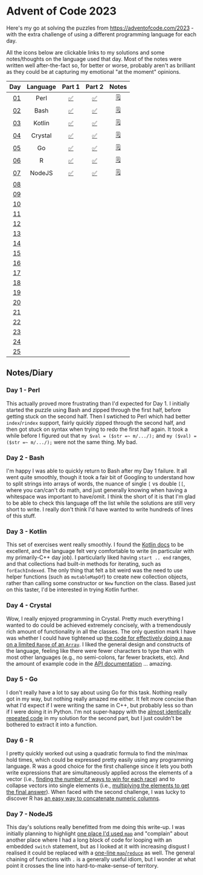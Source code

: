 # Advent of Code 2023

Here's my go at solving the puzzles from https://adventofcode.com/2023 - with the extra challenge of using a different programming language for each day.

All the icons below are clickable links to my solutions and some notes/thoughts on the language used that day. Most of the notes were written well after-the-fact so, for better or worse, probably aren't as brilliant as they could be at capturing my emotional "at the moment" opinions.

| Day                                        | Language | Part 1                                     | Part 2                                     | Notes                                 |
| -----------------------------------------: | :------: | :----------------------------------------: | :----------------------------------------: | :-----------------------------------: |
| [01](https://adventofcode.com/2023/day/1)  | Perl     | [:white_check_mark:](01_Perl/01a.pl)       | [:white_check_mark:](01_Perl/01b.pl)       | [:spiral_notepad:](#day-1---perl)     |
| [02](https://adventofcode.com/2023/day/2)  | Bash     | [:white_check_mark:](02_Bash/02a.sh)       | [:white_check_mark:](02_Bash/02b.sh)       | [:spiral_notepad:](#day-2---bash)     |
| [03](https://adventofcode.com/2023/day/3)  | Kotlin   | [:white_check_mark:](03_Kotlin/03a.kts)    | [:white_check_mark:](03_Kotlin/03b.kts)    | [:spiral_notepad:](#day-3---kotlin)   |
| [04](https://adventofcode.com/2023/day/4)  | Crystal  | [:white_check_mark:](04_Crystal/04a.cr)    | [:white_check_mark:](04_Crystal/04b.cr)    | [:spiral_notepad:](#day-4---crystal)  |
| [05](https://adventofcode.com/2023/day/5)  | Go       | [:white_check_mark:](04_Go/05a.go)         | [:white_check_mark:](05_Go/05b.go)         | [:spiral_notepad:](#day-5---go)       |
| [06](https://adventofcode.com/2023/day/6)  | R        | [:white_check_mark:](06_R/06a.r)           | [:white_check_mark:](06_R/06b.cr)          | [:spiral_notepad:](#day-6---r)        |
| [07](https://adventofcode.com/2023/day/7)  | NodeJS   | [:white_check_mark:](07_NodeJS/07a.js)     | [:white_check_mark:](07_NodeJS/07b.js)     | [:spiral_notepad:](#day-7---nodejs)   |
| [08](https://adventofcode.com/2023/day/8)  |          |                                            |                                            |                                       |
| [09](https://adventofcode.com/2023/day/9)  |          |                                            |                                            |                                       |
| [10](https://adventofcode.com/2023/day/10) |          |                                            |                                            |                                       |
| [11](https://adventofcode.com/2023/day/11) |          |                                            |                                            |                                       |
| [12](https://adventofcode.com/2023/day/12) |          |                                            |                                            |                                       |
| [13](https://adventofcode.com/2023/day/13) |          |                                            |                                            |                                       |
| [14](https://adventofcode.com/2023/day/14) |          |                                            |                                            |                                       |
| [15](https://adventofcode.com/2023/day/15) |          |                                            |                                            |                                       |
| [16](https://adventofcode.com/2023/day/16) |          |                                            |                                            |                                       |
| [17](https://adventofcode.com/2023/day/17) |          |                                            |                                            |                                       |
| [18](https://adventofcode.com/2023/day/18) |          |                                            |                                            |                                       |
| [19](https://adventofcode.com/2023/day/19) |          |                                            |                                            |                                       |
| [20](https://adventofcode.com/2023/day/20) |          |                                            |                                            |                                       |
| [21](https://adventofcode.com/2023/day/21) |          |                                            |                                            |                                       |
| [22](https://adventofcode.com/2023/day/22) |          |                                            |                                            |                                       |
| [23](https://adventofcode.com/2023/day/23) |          |                                            |                                            |                                       |
| [24](https://adventofcode.com/2023/day/24) |          |                                            |                                            |                                       |
| [25](https://adventofcode.com/2023/day/25) |          |                                            |                                            |                                       |

## Notes/Diary

### Day 1 - Perl

This actually proved more frustrating than I'd expected for Day 1. I initially started the puzzle using Bash and zipped through the first half, before getting stuck on the second half. Then I swtiched to Perl which had better `index`/`rindex` support, fairly quickly zipped through the second half, and then got stuck on syntax when trying to redo the first half again. It took a while before I figured out that `my $val = ($str =~ m/.../);` and `my ($val) = ($str =~ m/.../);` were not the same thing. My bad.

### Day 2 - Bash

I'm happy I was able to quickly return to Bash after my Day 1 failure. It all went quite smoothly, though it took a fair bit of Googling to understand how to split strings into arrays of words, the nuance of single `[` vs double `[[`, where you can/can't do math, and just generally knowing when having a whitespace was important to have/omit. I think the short of it is that I'm glad to be able to check this language off the list while the solutions are still very short to write. I really don't think I'd have wanted to write hundreds of lines of this stuff.

### Day 3 - Kotlin

This set of exercises went really smoothly. I found the [Kotlin docs](https://kotlinlang.org/docs/home.html) to be excellent, and the language felt very comfortable to write (in particular with my primarily-C++ day job). I particularly liked having `start .. end` ranges, and that collections had built-in methods for iterating, such as `forEachIndexed`. The only thing that felt a bit weird was the need to use helper functions (such as `mutableMapOf`) to create new collection objects, rather than calling some constructor or `New` function on the class. Based just on this taster, I'd be interested in trying Kotlin further.

### Day 4 - Crystal

Wow, I really enjoyed programming in Crystal. Pretty much everything I wanted to do could be achieved extremely concisely, with a tremendously rich amount of functionality in all the classes. The only question mark I have was whether I could have tightened up [the code for effectively doing a `map` on a limited `Range` of an `Array`](04_Crystal/04b.cr#L6-L8). I liked the general design and constructs of the language, feeling like there were fewer characters to type than with most other languages (e.g., no semi-colons, far fewer brackets, etc). And the amount of example code in the [API documentation](https://crystal-lang.org/api/) ... amazing.

### Day 5 - Go

I don't really have a lot to say about using Go for this task. Nothing really got in my way, but nothing really amazed me either. It felt more concise than what I'd expect if I were writing the same in C++, but probably less so than if I were doing it in Python. I'm not super-happy with the [almost identically repeated code]((05_Go/05b.cr#L53-L70)) in my solution for the second part, but I just couldn't be bothered to extract it into a function.

### Day 6 - R

I pretty quickly worked out using a quadratic formula to find the min/max hold times, which could be expressed pretty easily using any programming language. R was a good choice for the first challenge since it lets you both write expressions that are simultaneously applied across the elements of a vector (i.e., [finding the number of ways to win for each race](06_R/06a.r#L5-L8)) and to collapse vectors into single elements (i.e., [multiplying the elements to get the final answer](06_R/06a.r#L10)). When faced with the second challenge, I was lucky to discover R has [an easy way to concatenate numeric columns](06_R/06b.r#L2).

### Day 7 - NodeJS

This day's solutions really benefitted from me doing this write-up. I was initially planning to highlight [one place I'd used `map`](07_NodeJS/07a.js#L35-L36) and "complain" about another place where I had a long block of code for looping with an embedded `switch` statement, but as I looked at it with increasing disgust I realised it could be replaced with a [one-line `map`/`reduce`](07_NodeJS/07a.js#L20) as well. The general chaining of functions with `.` is a generally useful idiom, but I wonder at what point it crosses the line into hard-to-make-sense-of territory.
